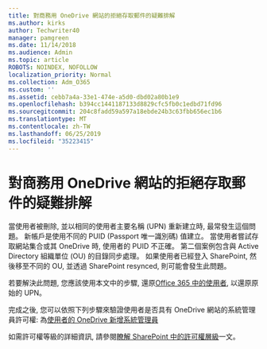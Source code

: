```yaml
---
title: 對商務用 OneDrive 網站的拒絕存取郵件的疑難排解
ms.author: kirks
author: Techwriter40
manager: pamgreen
ms.date: 11/14/2018
ms.audience: Admin
ms.topic: article
ROBOTS: NOINDEX, NOFOLLOW
localization_priority: Normal
ms.collection: Adm_O365
ms.custom: ''
ms.assetid: cebb7a4a-33e1-474e-a5d0-dbd02a80b1e9
ms.openlocfilehash: b394cc1441187133d8829cfc5fb0c1edbd71fd96
ms.sourcegitcommit: 204c8fadd59a597a18ebde24b3c63fbb656ec1b6
ms.translationtype: MT
ms.contentlocale: zh-TW
ms.lasthandoff: 06/25/2019
ms.locfileid: "35223415"
---
```

# <a name="troubleshooting-access-denied-messages-to-onedrive-for-business-sites"></a>對商務用 OneDrive 網站的拒絕存取郵件的疑難排解

當使用者被刪除, 並以相同的使用者主要名稱 (UPN) 重新建立時, 最常發生這個問題。 新帳戶是使用不同的 PUID (Passport 唯一識別碼) 值建立。 當使用者嘗試存取網站集合或其 OneDrive 時, 使用者的 PUID 不正確。 第二個案例包含與 Active Directory 組織單位 (OU) 的目錄同步處理。 如果使用者已經登入 SharePoint, 然後移至不同的 OU, 並透過 SharePoint resynced, 則可能會發生此問題。

若要解決此問題, 您應該使用本文中的步驟, 還原[Office 365 中的使用者](https://docs.microsoft.com/office365/admin/add-users/restore-user?view=o365-worldwide), 以還原原始的 UPN。

完成之後, 您可以依照下列步驟來驗證使用者是否具有 OneDrive 網站的系統管理員許可權: 為[使用者的 OneDrive 新增系統管理員](https://docs.microsoft.com/sharepoint/manage-user-profiles?redirectSourcePath=%252fen-us%252farticle%252fmanage-user-profiles-in-the-sharepoint-admin-center-494bec9c-6654-41f0-920f-f7f937ea9723#add-and-remove-admins-for-a-users-onedrive)

如需許可權等級的詳細資訊, 請參閱[瞭解 SharePoint 中的許可權層級](https://docs.microsoft.com/sharepoint/understanding-permission-levels)一文。
